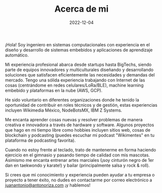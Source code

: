 ﻿---
title: "Acerca de mi"
date: 2022-12-04
draft: false
description: "Acerca de mi"
images: [""]
---
¡Hola! Soy ingeniero en sistemas computacionales con experiencia en el diseño y desarrollo de sistemas embebidos y aplicaciones de aprendizaje automático.

Mi experiencia profesional abarca desde startups hasta BigTechs, siendo parte de equipos innovadores y multiculturales diseñando y desarrollando soluciones que satisfacen eficientemente las necesidades y demandas del mercado. Tengo una sólida experiencia trabajando con Internet de las cosas (centrándome en redes celulares/LoRa/BLE), machine learning embebido y plataformas en la nube (AWS, GCP).

He sido voluntario en diferentes organizaciones donde he tenido la oportunidad de contribuir en roles técnicos y de gestión, estas experiencias incluyen Wikimedia México, NodeBotsMX, IBM Z Systems.

Me encanta aprender cosas nuevas y resolver problemas de manera creativa e innovadora a través de hardware y software. Algunos proyectos que hago en mi tiempo libre como hobbies incluyen sitios web, cosas de blockchain y podcasting (puedes escuchar mi podcast "Wikimentes" en tu plataforma de podcasting favorita).

Cuando no estoy frente al teclado, trato de mantenerme en forma haciendo ejercicio en el gimnasio y pasando tiempo de calidad con mis mascotas. Asimismo me encanta entrenar artes marciales (¡soy cinturón negro de 1er dan en taekwondo y karate!) y bailar (principalmente salsa y rock & roll).

Si crees que mi conocimiento y experiencia pueden ayudar a tu empresa o proyecto a tener éxito, no dudes en contactarme por correo electrónico a juanantonio@antonoriza.com ¡y hablemos!
